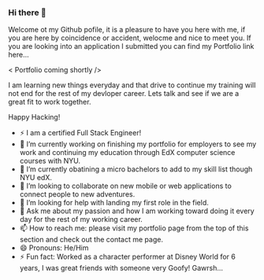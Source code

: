 ### Hi there 👋

Welcome ot my Github pofile, it is a pleasure to have you here with me, if you are here by coincidence or accident, welocme and nice to meet you. If you are looking into an application I submitted you can find my Portfolio link here...

< Portfolio coming shortly />

I am learning new things everyday and that drive to continue my training will not end for the rest of my devloper career. Lets talk and see if we are a great fit to work together.

Happy Hacking!

- ⚡ I am a certified Full Stack Engineer!
- 🔭 I’m currently working on finishing my portfolio for employers to see my work and continuing my education through EdX computer science courses with NYU. 
- 🌱 I’m currently obatining a micro bachelors to add to my skill  list though NYU edX.
- 👯 I’m looking to collaborate on new mobile or web applications to connect people to new adventures.
- 🤔 I’m looking for help with landing my first role in the field.
- 💬 Ask me about my passion and how I am working toward doing it every day for the rest of my working career.
- 📫 How to reach me: please visit my portfolio page from the top of this section and check out the contact me page.
- 😄 Pronouns: He/Him
- ⚡ Fun fact: Worked as a character performer at Disney World for 6 years, I was great friends with someone very Goofy! Gawrsh...
